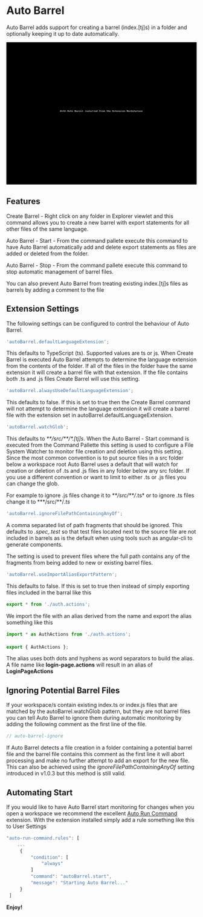 # Auto Barrel

Auto Barrel adds support for creating a barrel (index.[tj]s) in a folder and optionally keeping it up to date automatically.

![install and work](images/auto-barrel.gif)

## Features

Create Barrel - Right click on any folder in Explorer viewlet and this command allows you to create a new barrel with export statements for all other files of the same language.

Auto Barrel - Start - From the command pallete execute this command to have Auto Barrel automatically add and delete export statements as files are added or deleted from the folder.

Auto Barrel - Stop - From the command pallete execute this command to stop automatic management of barrel files.

You can also prevent Auto Barrel from treating existing index.[tj]s files as barrels by adding a comment to the file

## Extension Settings

The following settings can be configured to control the behaviour of Auto Barrel.

```javascript
'autoBarrel.defaultLanguageExtension';
```

This defaults to TypeScript (ts). Supported values are ts or js. When Create Barrel is executed Auto Barrel attempts to determine the language extension from the contents of the folder. If all of the files in the folder have the same extension it will create a barrel file with that extension. If the file contains both .ts and .js files Create Barrel will use this setting.

```javascript
'autoBarrel.alwaysUseDefaultLanguageExtension';
```

This defaults to false. If this is set to true then the Create Barrel command will not attempt to determine the language extension it will create a barrel file with the extension set in autoBarrel.defaultLanguageExtension.

```javascript
'autoBarrel.watchGlob';
```

This defaults to _\*\*\/src\/\*\*\/\*.[tj]s_. When the Auto Barrel - Start command is executed from the Command Pallette this setting is used to configure a File System Watcher to monitor file creation and deletion using this setting. Since the most common convention is to put source files in a src folder below a workspace root Auto Barrel uses a default that will watch for creation or deletion of .ts and .js files in any folder below any src folder. If you use a different convention or want to limit to either .ts or .js files you can change the glob.

For example to ignore .js files change it to _\*\*\/src\/\*\*\/_.ts* or to ignore .ts files change it to *\*\*\/src\/\*\*\/_.ts_

```javascript
'autoBarrel.ignoreFilePathContainingAnyOf';
```

A comma separated list of path fragments that should be ignored. This defaults to _.spec,.test_ so that test files located next to the source file are not included in barrels as is the default when using tools such as angular-cli to generate components.

The setting is used to prevent files where the full path contains any of the fragments from being added to new or existing barrel files.

```javascript
'autoBarrel.useImportAliasExportPattern';
```

This defaults to false.  If this is set to true then instead of simply exporting files included in the barral like this
```javascript
export * from './auth.actions';
```
We import the file with an alias derived from the name and export the alias something like this
```javascript
import * as AuthActions from './auth.actions';

export { AuthActions };
```
The alias uses both dots and hyphens as word separators to build the alias.  A file name like **login-page.actions** will result in an alias of **LoginPageActions**

## Ignoring Potential Barrel Files

If your workspace/s contain existing index.ts or index.js files that are matched by the autoBarrel.watchGlob pattern, but they are not barrel files you can tell Auto Barrel to ignore them during automatic monitoring by adding the following comment as the first line of the file.

```javascript
// auto-barrel-ignore
```

If Auto Barrel detects a file creation in a folder containing a potential barrel file and the barrel file contains this comment as the first line it will abort processing and make no further attempt to add an export for the new file. This can also be achieved using the _ignoreFilePathContainingAnyOf_ setting introduced in v1.0.3 but this method is still valid.

## Automating Start

If you would like to have Auto Barrel start monitoring for changes when you open a workspace we recommend the excellent [Auto Run Command](https://marketplace.visualstudio.com/items?itemName=gabrielgrinberg.auto-run-command#overview) extension. With the extension installed simply add a rule something like this to User Settings

```javascript
"auto-run-command.rules": [
    ...
     {
         "condition": [
             "always"
         ]
         "command": "autoBarrel.start",
         "message": "Starting Auto Barrel..."
     }
 ]
```

**Enjoy!**
